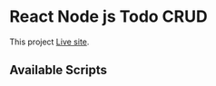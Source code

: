 # React Node js Todo CRUD 

This project  [Live site](https://react-node-todo-crud.netlify.app/).

## Available Scripts
